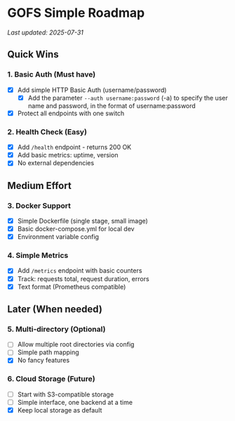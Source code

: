 # GOFS Simple Roadmap

_Last updated: 2025-07-31_

## Quick Wins

### 1. Basic Auth (Must have)

- [x] Add simple HTTP Basic Auth (username/password)
    - [x] Add the parameter `--auth username:password` (-a) to specify the user name and password, in the format of username:password
- [x] Protect all endpoints with one switch

### 2. Health Check (Easy)

- [x] Add `/health` endpoint - returns 200 OK
- [x] Add basic metrics: uptime, version
- [x] No external dependencies

## Medium Effort

### 3. Docker Support

- [x] Simple Dockerfile (single stage, small image)
- [x] Basic docker-compose.yml for local dev
- [x] Environment variable config

### 4. Simple Metrics

- [x] Add `/metrics` endpoint with basic counters
- [x] Track: requests total, request duration, errors
- [x] Text format (Prometheus compatible)

## Later (When needed)

### 5. Multi-directory (Optional)

- [ ] Allow multiple root directories via config
- [ ] Simple path mapping
- [x] No fancy features

### 6. Cloud Storage (Future)

- [ ] Start with S3-compatible storage
- [ ] Simple interface, one backend at a time
- [x] Keep local storage as default
